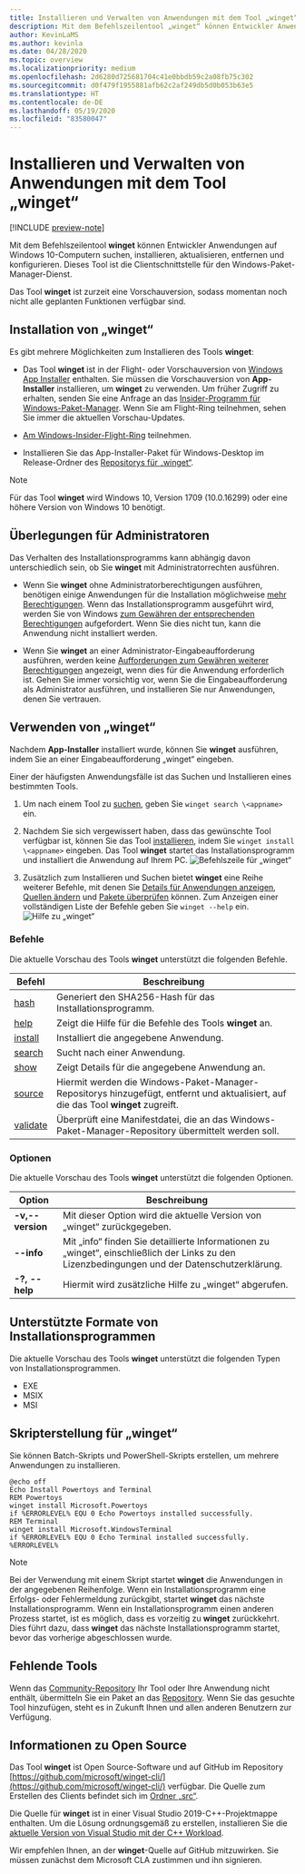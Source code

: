 ```yaml
---
title: Installieren und Verwalten von Anwendungen mit dem Tool „winget“
description: Mit dem Befehlszeilentool „winget“ können Entwickler Anwendungen auf Windows 10-Computern suchen, installieren, aktualisieren, entfernen und konfigurieren.
author: KevinLaMS
ms.author: kevinla
ms.date: 04/28/2020
ms.topic: overview
ms.localizationpriority: medium
ms.openlocfilehash: 2d6280d725681704c41e0bbdb59c2a08fb75c302
ms.sourcegitcommit: d0f479f1955881afb62c2af249db5d0b053b63e5
ms.translationtype: HT
ms.contentlocale: de-DE
ms.lasthandoff: 05/19/2020
ms.locfileid: "83580047"
---
```

# <a name="use-the-winget-tool-to-install-and-manage-applications"></a>Installieren und Verwalten von Anwendungen mit dem Tool „winget“

[!INCLUDE [preview-note](../../includes/package-manager-preview.md)]

Mit dem Befehlszeilentool **winget** können Entwickler Anwendungen auf Windows 10-Computern suchen, installieren, aktualisieren, entfernen und konfigurieren. Dieses Tool ist die Clientschnittstelle für den Windows-Paket-Manager-Dienst.

Das Tool **winget** ist zurzeit eine Vorschauversion, sodass momentan noch nicht alle geplanten Funktionen verfügbar sind.

## <a name="install-winget"></a>Installation von „winget“

Es gibt mehrere Möglichkeiten zum Installieren des Tools **winget**:

* Das Tool **winget** ist in der Flight- oder Vorschauversion von [Windows App Installer](https://www.microsoft.com/p/app-installer/9nblggh4nns1?ocid=9nblggh4nns1_ORSEARCH_Bing&rtc=1&activetab=pivot:overviewtab) enthalten. Sie müssen die Vorschauversion von **App-Installer** installieren, um **winget** zu verwenden. Um früher Zugriff zu erhalten, senden Sie eine Anfrage an das [Insider-Programm für Windows-Paket-Manager](https://aka.ms/AppInstaller_InsiderProgram). Wenn Sie am Flight-Ring teilnehmen, sehen Sie immer die aktuellen Vorschau-Updates.

* [Am Windows-Insider-Flight-Ring](https://insider.windows.com) teilnehmen.

* Installieren Sie das App-Installer-Paket für Windows-Desktop im Release-Ordner des [Repositorys für „winget“](https://github.com/microsoft/winget-cli).

> [!NOTE]
> Für das Tool **winget** wird Windows 10, Version 1709 (10.0.16299) oder eine höhere Version von Windows 10 benötigt.

## <a name="administrator-considerations"></a>Überlegungen für Administratoren

Das Verhalten des Installationsprogramms kann abhängig davon unterschiedlich sein, ob Sie **winget** mit Administratorrechten ausführen.

* Wenn Sie **winget** ohne Administratorberechtigungen ausführen, benötigen einige Anwendungen für die Installation möglichweise [mehr Berechtigungen](https://docs.microsoft.com/windows/security/identity-protection/user-account-control/). Wenn das Installationsprogramm ausgeführt wird, werden Sie von Windows [zum Gewähren der entsprechenden Berechtigungen](https://docs.microsoft.com/windows/security/identity-protection/user-account-control) aufgefordert. Wenn Sie dies nicht tun, kann die Anwendung nicht installiert werden.  

* Wenn Sie **winget** an einer Administrator-Eingabeaufforderung ausführen, werden keine [Aufforderungen zum Gewähren weiterer Berechtigungen](https://docs.microsoft.com/windows/security/identity-protection/user-account-control/how-user-account-control-works) angezeigt, wenn dies für die Anwendung erforderlich ist. Gehen Sie immer vorsichtig vor, wenn Sie die Eingabeaufforderung als Administrator ausführen, und installieren Sie nur Anwendungen, denen Sie vertrauen.

## <a name="use-winget"></a>Verwenden von „winget“

Nachdem **App-Installer** installiert wurde, können Sie **winget** ausführen, indem Sie an einer Eingabeaufforderung „winget“ eingeben.

Einer der häufigsten Anwendungsfälle ist das Suchen und Installieren eines bestimmten Tools.

1. Um nach einem Tool zu [suchen](search.md), geben Sie `winget search \<appname>` ein.
2. Nachdem Sie sich vergewissert haben, dass das gewünschte Tool verfügbar ist, können Sie das Tool [installieren](install.md), indem Sie `winget install \<appname>` eingeben. Das Tool **winget** startet das Installationsprogramm und installiert die Anwendung auf Ihrem PC.
    ![Befehlszeile für „winget“](images\install.png)

3. Zusätzlich zum Installieren und Suchen bietet **winget** eine Reihe weiterer Befehle, mit denen Sie [Details für Anwendungen anzeigen](show.md), [Quellen ändern](source.md) und [Pakete überprüfen](validate.md) können. Zum Anzeigen einer vollständigen Liste der Befehle geben Sie `winget --help` ein.
    ![Hilfe zu „winget“](images\help.png)

### <a name="commands"></a>Befehle

Die aktuelle Vorschau des Tools **winget** unterstützt die folgenden Befehle.

| Befehl | Beschreibung |
|---------|-------------|
| [hash](hash.md) | Generiert den SHA256-Hash für das Installationsprogramm. |
| [help](help.md) | Zeigt die Hilfe für die Befehle des Tools **winget** an. |
| [install](install.md) | Installiert die angegebene Anwendung. |
| [search](search.md) | Sucht nach einer Anwendung. |
| [show](show.md) | Zeigt Details für die angegebene Anwendung an. |
| [source](source.md) | Hiermit werden die Windows-Paket-Manager-Repositorys hinzugefügt, entfernt und aktualisiert, auf die das Tool **winget** zugreift. |
| [validate](validate.md) | Überprüft eine Manifestdatei, die an das Windows-Paket-Manager-Repository übermittelt werden soll. |

### <a name="options"></a>Optionen

Die aktuelle Vorschau des Tools **winget** unterstützt die folgenden Optionen.

| Option | Beschreibung |
|--------------|-------------|
| **-v,--version** | Mit dieser Option wird die aktuelle Version von „winget“ zurückgegeben. |
| **--info** |  Mit „info“ finden Sie detaillierte Informationen zu „winget“, einschließlich der Links zu den Lizenzbedingungen und der Datenschutzerklärung. |
| **-?, --help** |  Hiermit wird zusätzliche Hilfe zu „winget“ abgerufen. |

## <a name="supported-installer-formats"></a>Unterstützte Formate von Installationsprogrammen

Die aktuelle Vorschau des Tools **winget** unterstützt die folgenden Typen von Installationsprogrammen.

* EXE
* MSIX
* MSI

## <a name="scripting-winget"></a>Skripterstellung für „winget“

Sie können Batch-Skripts und PowerShell-Skripts erstellen, um mehrere Anwendungen zu installieren.

``` CMD
@echo off  
Echo Install Powertoys and Terminal  
REM Powertoys  
winget install Microsoft.Powertoys  
if %ERRORLEVEL% EQU 0 Echo Powertoys installed successfully.  
REM Terminal  
winget install Microsoft.WindowsTerminal  
if %ERRORLEVEL% EQU 0 Echo Terminal installed successfully.   %ERRORLEVEL%
```

> [!NOTE]
> Bei der Verwendung mit einem Skript startet **winget** die Anwendungen in der angegebenen Reihenfolge. Wenn ein Installationsprogramm eine Erfolgs- oder Fehlermeldung zurückgibt, startet **winget** das nächste Installationsprogramm. Wenn ein Installationsprogramm einen anderen Prozess startet, ist es möglich, dass es vorzeitig zu **winget** zurückkehrt. Dies führt dazu, dass **winget** das nächste Installationsprogramm startet, bevor das vorherige abgeschlossen wurde.

## <a name="missing-tools"></a>Fehlende Tools

Wenn das [Community-Repository](../package/repository.md) Ihr Tool oder Ihre Anwendung nicht enthält, übermitteln Sie ein Paket an das [Repository](https://github.com/microsoft/winget-pkgs). Wenn Sie das gesuchte Tool hinzufügen, steht es in Zukunft Ihnen und allen anderen Benutzern zur Verfügung.

## <a name="open-source-details"></a>Informationen zu Open Source

Das Tool **winget** ist Open Source-Software und auf GitHub im Repository [https://github.com/microsoft/winget-cli/](https://github.com/microsoft/winget-cli/) verfügbar. Die Quelle zum Erstellen des Clients befindet sich im [Ordner „src“](https://github.com/microsoft/winget-cli/tree/master/src).

Die Quelle für **winget** ist in einer Visual Studio 2019-C++-Projektmappe enthalten. Um die Lösung ordnungsgemäß zu erstellen, installieren Sie die [aktuelle Version von Visual Studio mit der C++ Workload](https://visualstudio.microsoft.com/downloads/).

Wir empfehlen Ihnen, an der **winget**-Quelle auf GitHub mitzuwirken. Sie müssen zunächst dem Microsoft CLA zustimmen und ihn signieren.
